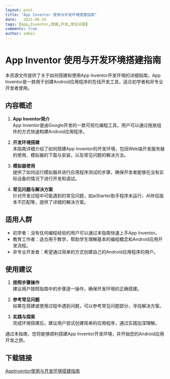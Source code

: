 ```yaml
---
layout: post
title: "App Inventor 使用与开发环境搭建指南"
date:   2021-06-24
tags: [App,Inventor,搭建,开发,常见问题]
comments: true
author: admin
---
```

# App Inventor 使用与开发环境搭建指南

本资源文件提供了关于如何搭建和使用App Inventor开发环境的详细指南。App Inventor是一款用于创建Android应用程序的在线开发工具，适合初学者和非专业开发者使用。

## 内容概述

1. **App Inventor简介**  
   App Inventor是由Google开发的一款可视化编程工具，用户可以通过拖放组件的方式快速构建Android应用程序。

2. **开发环境搭建**  
   本指南详细介绍了如何搭建App Inventor的开发环境，包括Web端开发服务器的使用、模拟器的下载与安装，以及常见问题的解决方法。

3. **模拟器使用**  
   提供了如何运行模拟器并进行应用程序测试的步骤，确保开发者能够在没有实际设备的情况下进行开发和调试。

4. **常见问题与解决方案**  
   针对开发过程中可能遇到的常见问题，如aiStarter助手程序未运行、AI伴侣版本不匹配等，提供了详细的解决方案。

## 适用人群

- 初学者：没有任何编程经验的用户可以通过本指南快速上手App Inventor。
- 教育工作者：适合用于教学，帮助学生理解基本的编程概念和Android应用开发流程。
- 非专业开发者：希望通过简单的方式创建自己的Android应用程序的用户。

## 使用建议

1. **按照步骤操作**  
   建议用户按照指南中的步骤逐一操作，确保开发环境的正确搭建。

2. **参考常见问题**  
   如果在搭建或使用过程中遇到问题，可以参考常见问题部分，寻找解决方案。

3. **实践与探索**  
   完成环境搭建后，建议用户尝试创建简单的应用程序，通过实践加深理解。

通过本指南，您将能够顺利搭建App Inventor开发环境，并开始您的Android应用开发之旅。

## 下载链接

[AppInventor使用与开发环境搭建指南](https://pan.quark.cn/s/bba87c02585b)
